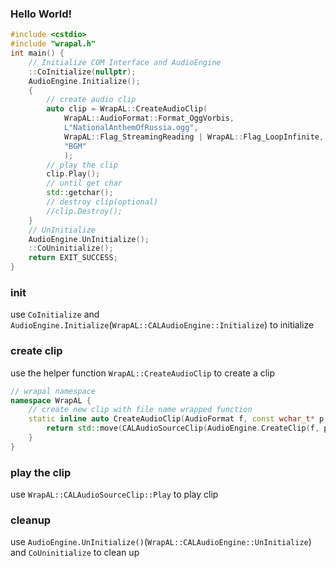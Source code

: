 ### Hello World!

```cpp
#include <cstdio>
#include "wrapal.h"
int main() {
    // Initialize COM Interface and AudioEngine
    ::CoInitialize(nullptr);
    AudioEngine.Initialize();
    {
        // create audio clip
        auto clip = WrapAL::CreateAudioClip(
            WrapAL::AudioFormat::Format_OggVorbis,
            L"NationalAnthemOfRussia.ogg",
            WrapAL::Flag_StreamingReading | WrapAL::Flag_LoopInfinite,
            "BGM"
            );
        // play the clip
        clip.Play();
        // until get char
        std::getchar();
        // destroy clip(optional)
        //clip.Destroy();
    }
    // UnInitialize
    AudioEngine.UnInitialize();  
    ::CoUninitialize();
    return EXIT_SUCCESS;
}
```

### init
use `CoInitialize` and `AudioEngine.Initialize`(`WrapAL::CALAudioEngine::Initialize`) to initialize

### create clip
use the helper function `WrapAL::CreateAudioClip` to create a clip
```cpp
// wrapal namespace
namespace WrapAL {
    // create new clip with file name wrapped function
    static inline auto CreateAudioClip(AudioFormat f, const wchar_t* p, AudioClipFlag flags = Flag_None, const char* group = "BGM") noexcept {
        return std::move(CALAudioSourceClip(AudioEngine.CreateClip(f, p, flags, group)));
    }
}
```

### play the clip
use `WrapAL::CALAudioSourceClip::Play` to play clip

### cleanup
use `AudioEngine.UnInitialize()`(`WrapAL::CALAudioEngine::UnInitialize`) and `CoUninitialize` to clean up